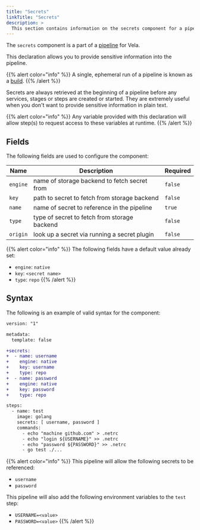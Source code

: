 ```yaml
---
title: "Secrets"
linkTitle: "Secrets"
description: >
  This section contains information on the secrets component for a pipeline.
---
```


The `secrets` component is a part of a [pipeline](/docs/concepts/pipeline/) for Vela.

This declaration allows you to provide sensitive information into the pipeline.

{{% alert color="info" %}}
A single, ephemeral run of a pipeline is known as a [build](/docs/concepts/system/build/).
{{% /alert %}}

Secrets are always retrieved at the beginning of a pipeline before any services, stages or steps are created or started. They are extremely useful when you don't want to provide sensitive information in plain text.

{{% alert color="info" %}}
Any variable provided with this declaration will allow step(s) to request access to these variables at runtime.
{{% /alert %}}

## Fields

The following fields are used to configure the component:

| Name       | Description                                  | Required |
| ---------- | -------------------------------------------- | -------- |
| `engine`   | name of storage backend to fetch secret from | `false`  |
| `key`      | path to secret to fetch from storage backend | `false`  |
| `name`     | name of secret to reference in the pipeline  | `true`   |
| `type`     | type of secret to fetch from storage backend | `false`  |
| `origin`   | look up a secret via running a secret plugin | `false`  |

{{% alert color="info" %}}
The following fields have a default value already set:

- `engine`: `native`
- `key`: `<secret name>`
- `type`: `repo`
{{% /alert %}}

## Syntax

The following is an example of valid syntax for the component:

```diff
version: "1"

metadata:
  template: false

+secrets:
+  - name: username
+    engine: native
+    key: username
+    type: repo
+  - name: password
+    engine: native
+    key: password
+    type: repo

steps:
  - name: test
    image: golang
    secrets: [ username, password ]
    commands:
      - echo "machine github.com" > .netrc
      - echo "login ${USERNAME}" >> .netrc
      - echo "password ${PASSWORD}" >> .netrc
      - go test ./...
```

{{% alert color="info" %}}
This pipeline will allow the following secrets to be referenced:

- `username`
- `password`

This pipeline will also add the following environment variables to the `test` step:

- `USERNAME=<value>`
- `PASSWORD=<value>`
  {{% /alert %}}
